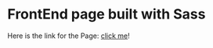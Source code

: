 # FrontEnd page built with Sass

Here is the link for the Page: [click me](https://oyudif.github.io/natours-project/)!
